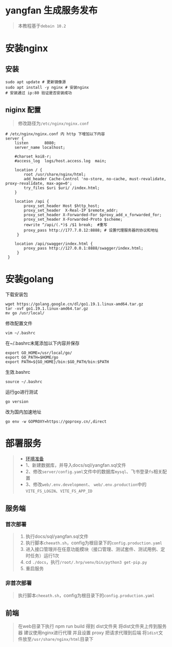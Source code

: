 # yangfan 生成服务发布

> 本教程基于`debain 10.2`

# 安装nginx
## 安装
```shell
sudo apt update # 更新镜像源
sudo apt install -y nginx # 安装nginx
# 安装通过 ip:80 验证是否安装成功
```
## niginx 配置
> 修改路径为`/etc/nginx/nginx.conf`
```nginx
# /etc/nginx/nginx.conf 内 http 下增加以下内容
server {
    listen       8080;
    server_name localhost;

    #charset koi8-r;
    #access_log  logs/host.access.log  main;

    location / {
        root /usr/share/nginx/html;
        add_header Cache-Control 'no-store, no-cache, must-revalidate, proxy-revalidate, max-age=0';
        try_files $uri $uri/ /index.html;
    }

    location /api {
        proxy_set_header Host $http_host;
        proxy_set_header  X-Real-IP $remote_addr;
        proxy_set_header X-Forwarded-For $proxy_add_x_forwarded_for;
        proxy_set_header X-Forwarded-Proto $scheme;
        rewrite ^/api/(.*)$ /$1 break;  #重写
        proxy_pass http://177.7.0.12:8888; # 设置代理服务器的协议和地址
     }

    location /api/swagger/index.html {
        proxy_pass http://127.0.0.1:8888/swagger/index.html;
     }
 }
```
# 安装golang

下载安装包
```shell
wget https://golang.google.cn/dl/go1.19.1.linux-amd64.tar.gz
tar -xvf go1.19.1.linux-amd64.tar.gz
mv go /usr/local/
```
修改配置文件
```shell
vim ~/.bashrc
```
在~/.bashrc末尾添加以下内容并保存
```shell
export GO_HOME=/usr/local/go/
export GO_PATH=$HOME/go 
export PATH=${GO_HOME}/bin:$GO_PATH/bin:$PATH
```
生效.bashrc
```shell
source ~/.bashrc
```
运行go进行测试
```shell
go version
```
改为国内加速地址
```shell
go env -w GOPROXY=https://goproxy.cn/,direct
```

# 部署服务

> - [环境准备](https://www.gin-vue-admin.com/guide/start-quickly/env.html)
> - 1、新建数据库，并导入docs/sql/yangfan.sql文件
> - 2、修改`server/config.yaml`文件中的数据库`mysql`、飞书登录`fs`相关配置
> - 3、修改`web/.env.development`、 `web/.env.production`中的`VITE_FS_LOGIN`、`VITE_FS_APP_ID`

## 服务端

### 首次部署
> 1. 执行docs/sql/yangfan.sql文件
> 2. 执行脚本`cheeath.sh`，config为根目录下的`config.production.yaml`
> 3. 进入接口管理并在任意功能模块（接口管理、测试套件、测试用例、定时任务）运行1次
> 4. cd `./docs`，执行`/root/.hrp/venv/bin/python3 get-pip.py`
> 5. 重启服务

### 非首次部署

> 执行脚本`cheeath.sh`，config为根目录下的`config.production.yaml`

## 前端
> 在web目录下执行 npm run build 得到 dist文件夹 将dist文件夹上传到服务器 建议使用nginx进行代理 并且设置 proxy 把请求代理到后端
> 将`1dist`文件放至`/usr/share/nginx/html`目录下


